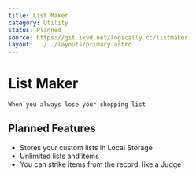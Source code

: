 ```yaml
---
title: List Maker
category: Utility
status: Planned
source: https://git.ixvd.net/logically.cc/listmaker
layout: ../../layouts/primary.astro
---
```

# List Maker
```When you always lose your shopping list```

## Planned Features
- Stores your custom lists in Local Storage
- Unlimited lists and items
- You can strike items from the record, like a Judge